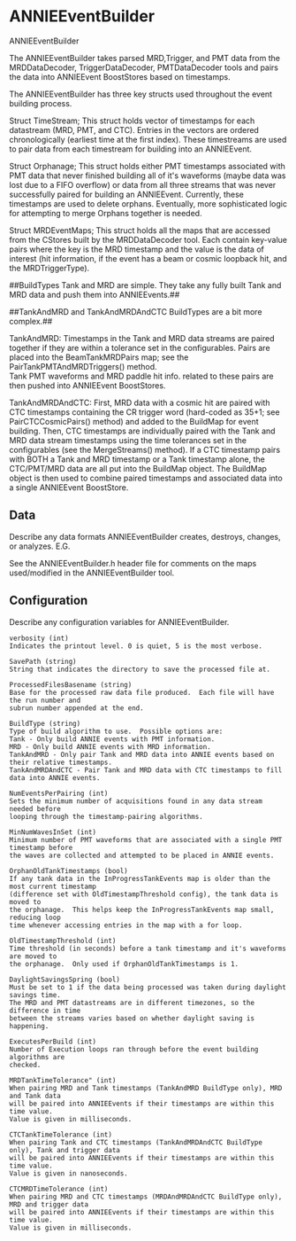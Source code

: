 # ANNIEEventBuilder

ANNIEEventBuilder

The ANNIEEventBuilder takes parsed MRD,Trigger, and PMT data from the 
MRDDataDecoder, TriggerDataDecoder, PMTDataDecoder tools and pairs the data 
into ANNIEEvent BoostStores based on timestamps.

The ANNIEEventBuilder has three key structs used throughout the event building process.

Struct TimeStream;
This struct holds vector of timestamps for each datastream (MRD, PMT, and CTC).  Entries in the vectors are 
ordered chronologically (earliest time at the first index).  These timestreams are used to pair data from each
timestream for building into an ANNIEEvent.

Struct Orphanage;
This struct holds either PMT timestamps associated with PMT data that never finished building all of it's waveforms
(maybe data was lost due to a FIFO overflow) or data from all three streams that was never successfully paired 
for building an ANNIEEvent.  Currently, these timestamps are used to delete orphans.  Eventually, more sophisticated
logic for attempting to merge Orphans together is needed.

Struct MRDEventMaps;
This struct holds all the maps that are accessed from the CStores built by the MRDDataDecoder tool.  Each contain key-value
pairs where the key is the MRD timestamp and the value is the data of interest (hit information, if the event has a 
beam or cosmic loopback hit, and the MRDTriggerType).

##BuildTypes Tank and MRD are simple.  They take any fully built Tank and MRD data and push them into ANNIEEvents.##

##TankAndMRD and TankAndMRDAndCTC BuildTypes are a bit more complex.##

TankAndMRD: Timestamps in the Tank and MRD data streams are paired together if 
they are within a tolerance set in the configurables.  Pairs are placed into the 
BeamTankMRDPairs map; see the PairTankPMTAndMRDTriggers() method.  
Tank PMT waveforms and MRD paddle hit info. related to these
pairs are then pushed into ANNIEEvent BoostStores.

TankAndMRDAndCTC: 
First, MRD data with a cosmic hit are paired with CTC timestamps containing the
CR trigger word (hard-coded as 35+1; see PairCTCCosmicPairs() method) and added
to the BuildMap for event building. Then,
CTC timestamps are individually paired with the Tank and MRD 
data stream timestamps using the time tolerances set in the configurables
(see the MergeStreams() method).
If a CTC timestamp pairs with BOTH a Tank and MRD timestamp or a Tank timestamp alone,
the CTC/PMT/MRD data are all put into the BuildMap object.  The BuildMap object is then 
used to combine paired timestamps and associated data into a single ANNIEEvent BoostStore.

## Data
Describe any data formats ANNIEEventBuilder creates, destroys, changes, or analyzes. E.G.

See the ANNIEEventBuilder.h header file for comments on the maps used/modified 
in the ANNIEEventBuilder tool.

## Configuration

Describe any configuration variables for ANNIEEventBuilder.

```
verbosity (int)
Indicates the printout level. 0 is quiet, 5 is the most verbose.

SavePath (string)
String that indicates the directory to save the processed file at.

ProcessedFilesBasename (string)
Base for the processed raw data file produced.  Each file will have the run number and 
subrun number appended at the end.

BuildType (string)
Type of build algorithm to use.  Possible options are:
Tank - Only build ANNIE events with PMT information.
MRD - Only build ANNIE events with MRD information.
TankAndMRD - Only pair Tank and MRD data into ANNIE events based on their relative timestamps.  
TankAndMRDAndCTC - Pair Tank and MRD data with CTC timestamps to fill data into ANNIE events.

NumEventsPerPairing (int)
Sets the minimum number of acquisitions found in any data stream needed before 
looping through the timestamp-pairing algorithms.

MinNumWavesInSet (int)
Minimum number of PMT waveforms that are associated with a single PMT timestamp before
the waves are collected and attempted to be placed in ANNIE events.

OrphanOldTankTimestamps (bool)
If any tank data in the InProgressTankEvents map is older than the most current timestamp
(difference set with OldTimestampThreshold config), the tank data is moved to 
the orphanage.  This helps keep the InProgressTankEvents map small, reducing loop
time whenever accessing entries in the map with a for loop.

OldTimestampThreshold (int)
Time threshold (in seconds) before a tank timestamp and it's waveforms are moved to
the orphanage.  Only used if OrphanOldTankTimestamps is 1.

DaylightSavingsSpring (bool)
Must be set to 1 if the data being processed was taken during daylight savings time.
The MRD and PMT datastreams are in different timezones, so the difference in time
between the streams varies based on whether daylight saving is happening.

ExecutesPerBuild (int)
Number of Execution loops ran through before the event building algorithms are 
checked.  

MRDTankTimeTolerance" (int)
When pairing MRD and Tank timestamps (TankAndMRD BuildType only), MRD and Tank data
will be paired into ANNIEEvents if their timestamps are within this time value.  
Value is given in milliseconds.

CTCTankTimeTolerance (int)
When pairing Tank and CTC timestamps (TankAndMRDAndCTC BuildType only), Tank and trigger data
will be paired into ANNIEEvents if their timestamps are within this time value.  
Value is given in nanoseconds.

CTCMRDTimeTolerance (int)
When pairing MRD and CTC timestamps (MRDAndMRDAndCTC BuildType only), MRD and trigger data
will be paired into ANNIEEvents if their timestamps are within this time value.  
Value is given in milliseconds.
```
